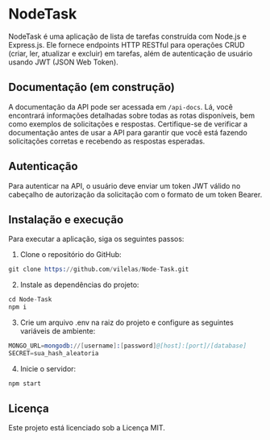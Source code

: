# NodeTask
NodeTask é uma aplicação de lista de tarefas construída com Node.js e Express.js. Ele fornece endpoints HTTP RESTful para operações CRUD (criar, ler, atualizar e excluir) em tarefas, além de autenticação de usuário usando JWT (JSON Web Token).

## Documentação (em construção)
A documentação da API pode ser acessada em ``/api-docs``. Lá, você encontrará informações detalhadas sobre todas as rotas disponíveis, bem como exemplos de solicitações e respostas. Certifique-se de verificar a documentação antes de usar a API para garantir que você está fazendo solicitações corretas e recebendo as respostas esperadas.

## Autenticação
Para autenticar na API, o usuário deve enviar um token JWT válido no cabeçalho de autorização da solicitação com o formato de um token Bearer.

## Instalação e execução
Para executar a aplicação, siga os seguintes passos:

1. Clone o repositório do GitHub:

```s
git clone https://github.com/vilelas/Node-Task.git
```

2. Instale as dependências do projeto:

```s
cd Node-Task
npm i
```

3. Crie um arquivo .env na raiz do projeto e configure as seguintes variáveis de ambiente:

```s
MONGO_URL=mongodb://[username]:[password]@[host]:[port]/[database]
SECRET=sua_hash_aleatoria
```

4. Inicie o servidor:

```s
npm start
```

## Licença
Este projeto está licenciado sob a Licença MIT.

